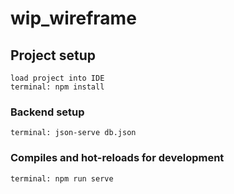 # wip_wireframe

## Project setup
```
load project into IDE
terminal: npm install
```
### Backend setup
```
terminal: json-serve db.json
```

### Compiles and hot-reloads for development
```
terminal: npm run serve
```


